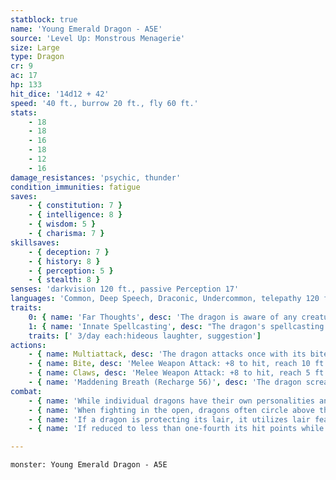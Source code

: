 ```yaml
---
statblock: true
name: 'Young Emerald Dragon - A5E'
source: 'Level Up: Monstrous Menagerie'
size: Large
type: Dragon
cr: 9
ac: 17
hp: 133
hit_dice: '14d12 + 42'
speed: '40 ft., burrow 20 ft., fly 60 ft.'
stats:
    - 18
    - 18
    - 16
    - 18
    - 12
    - 16
damage_resistances: 'psychic, thunder'
condition_immunities: fatigue
saves:
    - { constitution: 7 }
    - { intelligence: 8 }
    - { wisdom: 5 }
    - { charisma: 7 }
skillsaves:
    - { deception: 7 }
    - { history: 8 }
    - { perception: 5 }
    - { stealth: 8 }
senses: 'darkvision 120 ft., passive Perception 17'
languages: 'Common, Deep Speech, Draconic, Undercommon, telepathy 120 ft.'
traits:
    0: { name: 'Far Thoughts', desc: 'The dragon is aware of any creature that uses a psionic ability or communicates telepathically within 100 miles of it. As an action, the dragon can psionically observe a creature, object, or location it is familiar with within 100 miles. While observing a subject in this way, the dragon can see, hear, and communicate telepathically, but it is blind and deaf in regard to its physical senses and does not require food or water. The dragon can psionically observe a subject indefinitely and can end this effect and return to its own senses as an action.' }
    1: { name: 'Innate Spellcasting', desc: "The dragon's spellcasting ability is Charisma (save DC 15). It can innately cast the following spells, requiring no material components." }
    traits: [' 3/day each:hideous laughter, suggestion']
actions:
    - { name: Multiattack, desc: 'The dragon attacks once with its bite and twice with its claws.' }
    - { name: Bite, desc: 'Melee Weapon Attack: +8 to hit, reach 10 ft., one target. Hit: 20 (3d10 + 4) piercing damage plus 4 (1d8) thunder damage.' }
    - { name: Claws, desc: 'Melee Weapon Attack: +8 to hit, reach 5 ft., one target. Hit: 13 (2d8 + 4) slashing damage.' }
    - { name: 'Maddening Breath (Recharge 56)', desc: 'The dragon screams, stripping flesh from bone in a 30-foot cone. Each creature in that area makes a DC 15 Constitution saving throw, taking 44 (8d10) thunder damage on a failed save or half damage on a success.' }
combat:
    - { name: 'While individual dragons have their own personalities and tactics, most rely heavily on their breath weapons', desc: 'They use them whenever they can, preferably from maximum distance and while flying above their enemies.' }
    - { name: 'When fighting in the open, dragons often circle above their enemies as they wait for their breath weapons to recharge', desc: "They only close to melee if their enemies deal significant damage with ranged attacks, or if they can savage an enemy cut off from its allies. Once bloodied, dragons become more aggressive, attacking with bite and claws when their breath weapons aren't available." }
    - { name: 'If a dragon is protecting its lair, it utilizes lair features, traps, allies, and architecture such as escape tunnels to keep up a hit-and-run fight, reappearing only when it has a fully-recharged breath weapon', desc: 'If the dragon is forced into melee combat, it uses its bite and claws against a single foe. If it has legendary actions like Roar and Wing Attack, it uses them to disperse its other enemies.' }
    - { name: 'If reduced to less than one-fourth its hit points while fighting in the open, a dragon flies away', desc: 'However, it fights to the death to defend its lair, unless it can regain the upper hand through tricks or bargains.' }

---
```

```statblock
monster: Young Emerald Dragon - A5E
```
